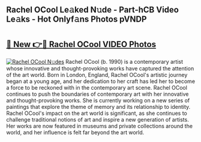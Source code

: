 ## Rachel OCool Le𝚊ked N𝚞de - Part-hCB Video Le𝚊ks - Hot Onlyf𝚊ns Photos pVNDP

# <h2><a href="http://ab38270.deff.icu/?id=Rachel+OCool">🔗 New 👉🔴 Rachel OCool VIDEO Photos</a></h2>

[![Rachel OCool N𝚞des](https://i.imgur.com/rIISA9y.gif)](http://ab38270.deff.icu/?id=Rachel+OCool)
Rachel OCool (b. 1990) is a contemporary artist whose innovative and thought-provoking works have captured the attention of the art world. Born in London, England, Rachel OCool's artistic journey began at a young age, and her dedication to her craft has led her to become a force to be reckoned with in the contemporary art scene. Rachel OCool continues to push the boundaries of contemporary art with her innovative and thought-provoking works. She is currently working on a new series of paintings that explore the theme of memory and its relationship to identity. Rachel OCool's impact on the art world is significant, as she continues to challenge traditional notions of art and inspire a new generation of artists. Her works are now featured in museums and private collections around the world, and her influence is felt far beyond the art world.
